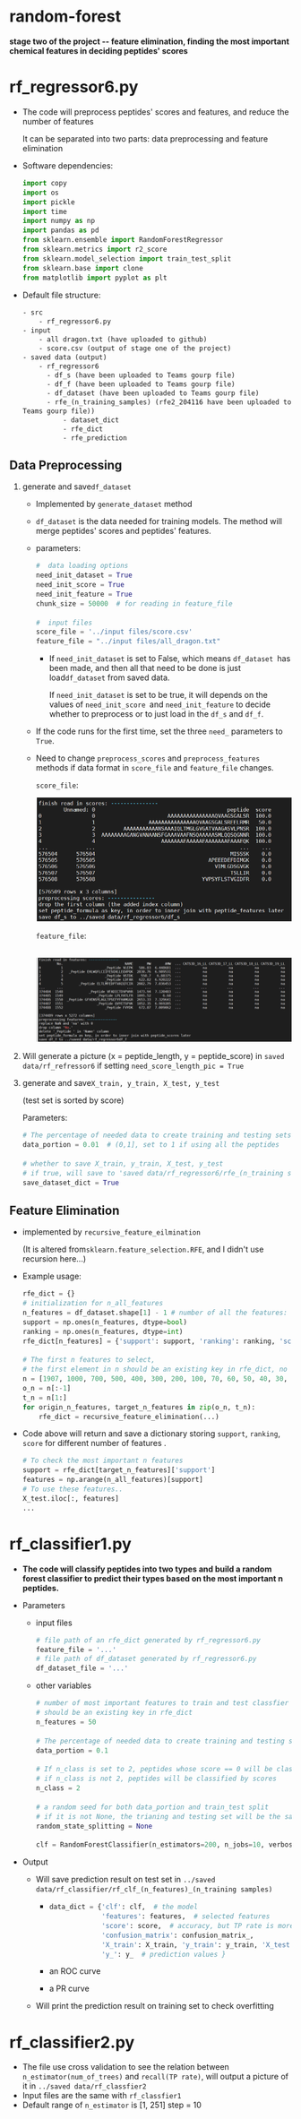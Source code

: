 # random-forest
**stage two of the project -- feature elimination, finding the most important chemical features in deciding peptides' scores**

# rf_regressor6.py

* The code will preprocess peptides' scores and features, and reduce the number of features

  It can be separated into two parts: data preprocessing and feature elimination

* Software dependencies:

  ```python
  import copy
  import os
  import pickle
  import time
  import numpy as np
  import pandas as pd
  from sklearn.ensemble import RandomForestRegressor
  from sklearn.metrics import r2_score
  from sklearn.model_selection import train_test_split
  from sklearn.base import clone
  from matplotlib import pyplot as plt
  ```

* Default file structure:

  ```
  - src
      - rf_regressor6.py
  - input
      - all dragon.txt (have uploaded to github)
      - score.csv (output of stage one of the project)
  - saved data (output)
      - rf_regressor6 
      	- df_s (have been uploaded to Teams gourp file)
      	- df_f (have been uploaded to Teams gourp file)
      	- df_dataset (have been uploaded to Teams gourp file)
      	- rfe_(n_training_samples) (rfe2_204116 have been uploaded to Teams gourp file))
      		- dataset_dict
      		- rfe_dict
      		- rfe_prediction
  ```

## Data Preprocessing

1. generate and save`df_dataset`

   * Implemented by `generate_dataset` method

   * `df_dataset` is the data needed for training models. The method will merge peptides' scores and peptides' features.

   * parameters:

     ```python
     #  data loading options
     need_init_dataset = True
     need_init_score = True
     need_init_feature = True
     chunk_size = 50000  # for reading in feature_file
     
     #  input files
     score_file = '../input files/score.csv'
     feature_file = "../input files/all_dragon.txt"
     ```


     - If `need_init_dataset` is set to False, which means `df_dataset `has been made, and then all that need to be done is just load`df_dataset` from saved data.
    
       If `need_init_dataset` is set to be true, it will depends on the values of `need_init_score `and `need_init_feature` to decide whether to preprocess or to just load in the `df_s` and `df_f`.

   * If the code runs for the first time, set the three `need_` parameters to `True`.

   * Need to change `preprocess_scores` and `preprocess_features` methods if data format in `score_file` and `feature_file` changes.

     `score_file`:

     ![image-20210920134638293](README.assets/image-20210920134638293.png)

     `feature_file`:

     ​	![image-20210920134729235](README.assets/image-20210920134729235.png)


2.  Will generate a picture (x = peptide_length, y = peptide_score) in `saved data/rf_refressor6` if setting `need_score_length_pic = True`

3. generate and save`X_train, y_train, X_test, y_test`

   (test set is sorted by score)

   Parameters:

   ```python
   # The percentage of needed data to create training and testing sets
   data_portion = 0.01  # (0,1], set to 1 if using all the peptides
   
   # whether to save X_train, y_train, X_test, y_test 
   # if true, will save to 'saved data/rf_regressor6/rfe_(n_training samples)/data_dict
   save_dataset_dict = True
   ```

   

## Feature Elimination

* implemented by `recursive_feature_eilmination`

  (It is altered from`sklearn.feature_selection.RFE`, and I didn't use recursion here...)

* Example usage:

  ```python
  rfe_dict = {}
  # initialization for n_all_features
  n_features = df_dataset.shape[1] - 1 # number of all the features: 1907
  support = np.ones(n_features, dtype=bool)
  ranking = np.ones(n_features, dtype=int)
  rfe_dict[n_features] = {'support': support, 'ranking': ranking, 'score': 9999}
  
  # The first n features to select, 
  # the first element in n should be an existing key in rfe_dict, no score for the last element of n
  n = [1907, 1000, 700, 500, 400, 300, 200, 100, 70, 60, 50, 40, 30, 20, 10, 5, 1, 0]
  o_n = n[:-1]
  t_n = n[1:]
  for origin_n_features, target_n_features in zip(o_n, t_n):
      rfe_dict = recursive_feature_elimination(...)
  ```
  
* Code above will return and save a dictionary storing `support`, `ranking`, `score` for different number of features . 
  
    ```python
    # To check the most important n features
    support = rfe_dict[target_n_features]['support']
    features = np.arange(n_all_features)[support]
    # To use these features..
    X_test.iloc[:, features]
    ...
    ```



# rf_classifier1.py

* **The code will classify peptides into two types and build a random forest classifier to predict their types based on the most important n peptides.**

* Parameters

  * input files

    ```python
    # file path of an rfe_dict generated by rf_regressor6.py
    feature_file = '...'
    # file path of df_dataset generated by rf_regressor6.py
    df_dataset_file = '...'
    ```

  * other variables

    ```python
    # number of most important features to train and test classfier later
    # should be an existing key in rfe_dict
    n_features = 50
    
    # The percentage of needed data to create training and testing sets
    data_portion = 0.1
    
    # If n_class is set to 2, peptides whose score == 0 will be classified as 'N', others as 'Y'
    # if n_class is not 2, peptides will be classified by scores
    n_class = 2
    
    # a random seed for both data_portion and train_test split
    # if it is not None, the trianing and testing set will be the same every time
    random_state_splitting = None  
    
    clf = RandomForestClassifier(n_estimators=200, n_jobs=10, verbose=0, random_state=None, max_depth=None)
    ```

* Output

  * Will save prediction result on test set in `../saved data/rf_classifier/rf_clf_(n_features)_(n_training samples)`

    * ```python
      data_dict = {'clf': clf,  # the model
                   'features': features,  # selected features
                   'score': score,  # accuracy, but TP rate is more important
                   'confusion_matrix': confusion_matrix_,
                   'X_train': X_train, 'y_train': y_train, 'X_test': X_test, 'y_test': y_test, 
                   'y_': y_  # prediction values }
      ```

    * an ROC curve

    * a PR curve

  * Will print the prediction result on training set to check overfitting

    

# rf_classifier2.py

* The file use cross validation to see the relation between `n_estimator(num_of_trees)` and `recall(TP rate)`, will output a picture of it in `../saved data/rf_classfier2`
* Input files are the same with `rf_classfier1`
* Default range of `n_estimator` is [1, 251] step = 10